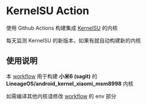 # KernelSU Action
使用 Github Actions 构建集成 [KernelSU](https://github.com/tiann/KernelSU) 的内核

每天监测 KernelSU 的新版本，如果有就自动构建新的内核

## 使用说明
本 [workflow](.github/workflows/main.yml) 用于构建 **小米6 (sagit)** 的 **LineageOS/android_kernel_xiaomi_msm8998** 内核

如需编译其他内核请修改 [workflow](.github/workflows/main.yml) 的 env 部分
